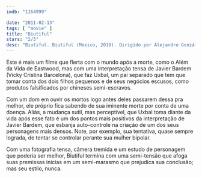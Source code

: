 ```yaml
---
imdb: "1164999"

date: "2011-02-13"
tags: [ "movie" ]
title: "Biutiful"
stars: "2/5"
desc: "Biutiful. Biutiful (Mexico, 2010). Dirigido por Alejandro González Iñárritu. Escrito por Alejandro González Iñárritu, Armando Bo, Nicolás Giacobone, Alejandro González Iñárritu. Com Javier Bardem, Maricel Álvarez, Hanaa Bouchaib, Guillermo Estrella, Eduard Fernández, Cheikh Ndiaye, Diaryatou Daff, Taisheng Chen, Jin Luo."
---
```

Este é mais um filme que flerta com o mundo após a morte, como o Além da Vida de Eastwood, mas com uma interpretação tensa de Javier Bardem (Vicky Cristina Barcelona), que faz Uxbal, um pai separado que tem que tomar conta dos dois filhos pequenos e de seus negócios escusos, como produtos falsificados por chineses semi-escravos.

Com um dom em ouvir os mortos logo antes deles passarem dessa pra melhor, ele próprio fica sabendo de sua iminente morte por conta de uma doença. Aliás, a mudança sutil, mas perceptível, que Uxbal toma diante da vida após esse fato é um dos pontos mais positivos da interpretação de Javier Bardem, que esbanja auto-controle na criação de um dos seus personagens mais densos. Note, por exemplo, sua tentativa, quase sempre lograda, de tentar se controlar perante sua mulher bipolar.

Com uma fotografia tensa, câmera tremida e um estudo de personagem que poderia ser melhor, Biutiful termina com uma semi-tensão que afoga suas premissas inicias em um semi-marasmo que prejudica sua conclusão; mas seu estilo, nunca.


